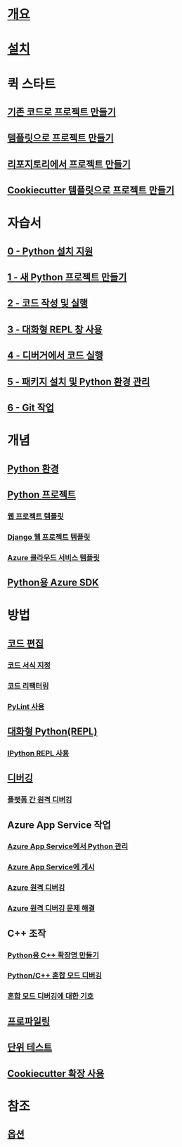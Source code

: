 # [개요](python-in-visual-studio.md)
# [설치](installation.md)
# 퀵 스타트
## [기존 코드로 프로젝트 만들기](quickstart-01-project-from-existing.md)
## [템플릿으로 프로젝트 만들기](quickstart-02-project-from-template.md)
## [리포지토리에서 프로젝트 만들기](quickstart-03-project-from-repository.md)
## [Cookiecutter 템플릿으로 프로젝트 만들기](quickstart-04-project-from-cookiecutter.md)
# 자습서
## [0 - Python 설치 지원](vs-tutorial-01-00.md)
## [1 - 새 Python 프로젝트 만들기](vs-tutorial-01-01.md)
## [2 - 코드 작성 및 실행](vs-tutorial-01-02.md)
## [3 - 대화형 REPL 창 사용](vs-tutorial-01-03.md)
## [4 - 디버거에서 코드 실행](vs-tutorial-01-04.md)
## [5 - 패키지 설치 및 Python 환경 관리](vs-tutorial-01-05.md)
## [6 - Git 작업](vs-tutorial-01-06.md)
# 개념
## [Python 환경](python-environments.md)
## [Python 프로젝트](python-projects.md)
### [웹 프로젝트 템플릿](template-web.md)
### [Django 웹 프로젝트 템플릿](template-django.md)
### [Azure 클라우드 서비스 템플릿](template-azure-cloud-service.md)
## [Python용 Azure SDK](azure-sdk-for-python.md)
# 방법
## [코드 편집](code-editing.md)
### [코드 서식 지정](code-formatting.md)
### [코드 리팩터링](code-refactoring.md)
### [PyLint 사용](code-pylint.md)
## [대화형 Python(REPL)](interactive-repl.md)
### [IPython REPL 사용](interactive-repl-ipython.md)
## [디버깅](debugging.md)
### [플랫폼 간 원격 디버깅](debugging-cross-platform-remote.md)
## Azure App Service 작업
### [Azure App Service에서 Python 관리](managing-python-on-azure-app-service.md)
### [Azure App Service에 게시](publishing-to-azure.md)
### [Azure 원격 디버깅](debugging-azure-remote.md)
### [Azure 원격 디버깅 문제 해결](debugging-azure-remote-troubleshooting.md)
## C++ 조작
### [Python용 C++ 확장명 만들기](cpp-and-python.md)
### [Python/C++ 혼합 모드 디버깅](debugging-mixed-mode.md)
### [혼합 모드 디버깅에 대한 기호](debugging-symbols-for-mixed-mode.md)
## [프로파일링](profiling.md)
## [단위 테스트](unit-testing.md)
## [Cookiecutter 확장 사용](cookiecutter.md)
# 참조
## [옵션](options.md)
